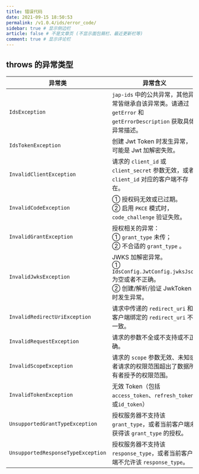 ```yaml
---
title: 错误代码
date: 2021-09-15 18:50:53
permalink: /v1.0.4/ids/error_code/
sidebar: true # 显示侧边栏
article: false # 不是文章页 (不显示面包屑栏、最近更新栏等)
comment: true # 显示评论栏
---
```


## throws 的异常类型

| 异常类        |   异常含义 |
| ------------- | -------------- | 
| `IdsException` | `jap-ids` 中的公共异常，其他异常皆继承自该异常类。请通过 `getError` 和 `getErrorDescription` 获取具体异常描述。 |
| `IdsTokenException` | 创建 Jwt Token 时发生异常，可能是 Jwt 加解密失败。        |
| `InvalidClientException` | 请求的 `client_id` 或 `client_secret` 参数无效，或者 `client_id` 对应的客户端不存在。       |
| `InvalidCodeException` | ① 授权码无效或已过期。<br> ② 启用 `PKCE` 模式时，`code_challenge` 验证失败。       |
| `InvalidGrantException` | 授权相关的异常：<br> ① `grant_type` 未传；<br> ② 不合适的 `grant_type` 。     |
| `InvalidJwksException` | JWKS 加解密异常。 <br> ① `IdsConfig.JwtConfig.jwksJson` 为空或者不正确。<br> ② 创建/解析/验证 JwkToken 时发生异常。      |
| `InvalidRedirectUriException` | 请求中传递的 `redirect_uri` 和客户端绑定的 `redirect_uri` 不一致。     |
| `InvalidRequestException` | 请求的参数不全或不支持或不正确。     |
| `InvalidScopeException` | 请求的 `scope` 参数无效、未知或者请求的权限范围超出了数据所有者授予的权限范围。     |
| `InvalidTokenException` | 无效 Token（包括 `access_token`、`refresh_token`或`id_token`）     |
| `UnsupportedGrantTypeException` | 授权服务器不支持该 `grant_type`，或者当前客户端未获得该 `grant_type` 的授权。    |
| `UnsupportedResponseTypeException` | 授权服务器不支持该 `response_type`，或者当前客户端不允许该 `response_type`。    |

